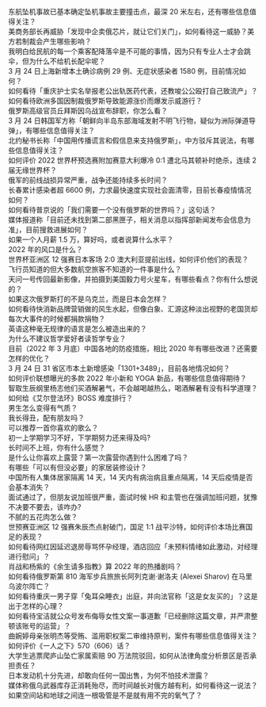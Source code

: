 东航坠机事故已基本确定坠机事故主要撞击点，最深 20 米左右，还有哪些信息值得关注？  
美商务部长再威胁「发现中企卖俄芯片，就让它们关门」，如何看待这一威胁？美方若制裁会产生哪些影响？  
我明白给民航的每一个乘客配降落伞是不可能的事情，因为只有专业人士才会跳伞，但为什么不给机长配伞呢？  
3 月 24 日上海新增本土确诊病例 29 例、无症状感染者 1580 例，目前情况如何？  
如何看待「重庆护士实名举报老公出轨医药代表，还教唆公公殴打自己致流产」？  
如何看待欧洲多国因制裁俄罗斯导致能源涨价而爆发示威游行？  
俄罗斯高级官员丘拜斯因乌战宣布辞职，你怎么看？  
3 月 24 日韩国军方称「朝鲜向半岛东部海域发射不明飞行物，疑似为洲际弹道导弹」，有哪些信息值得关注？  
北约秘书长称「中国用传播谎言和假信息来支持俄罗斯」，中方驳斥其说法，有哪些信息值得关注？  
如何评价 2022 世界杯预选赛附加赛意大利爆冷 0:1 遭北马其顿补时绝杀，连续 2 届无缘世界杯？  
俄军的前线战损异常严重，战争还能持续多长时间？  
长春累计感染者超 6600 例，力求最快速度实现社会面清零，目前长春疫情情况如何？  
如何看待普京说的「我们需要一个没有俄罗斯的世界吗？」这句话？  
媒体报道称「目前还未找到第二部黑匣子，相关消息以指挥部新闻发布会信息为准」，目前搜救进展如何？  
如果一个人月薪 1.5 万，算好吗，或者说算什么水平？  
2022 年的风口是什么？  
世界杯亚洲区 12 强赛日本客场 2:0 澳大利亚提前出线，如何评价他们的表现？  
飞行员知道的但大多数航空旅客不知道的一件事是什么？  
天问一号传回最新影像，并拍摄到美国毅力号火星车，有哪些看点？你有什么想说的？  
如果这次俄罗斯打的不是乌克兰，而是日本会怎样？  
如何看待快消新品牌营销做的风生水起，但像白象、汇源这种淡出视野的老国货却每次大事件的时候都捐款捐物？  
英语这种毫无规律的语言是怎么被造出来的？  
为什么不建议哲学爱好者读哲学专业？  
目前（2022 年 3 月底）中国各地的防疫措施，相比 2020 年有哪些改进？还需要怎样的优化？  
3 月 24 日 31 省区市本土新增感染「1301+3489」，目前各地情况如何？  
如何评价联想曝光的多款 2022 年小新和 YOGA 新品，有哪些信息值得期待？  
智取生辰纲里杨志他们买酒解暑气，不会越喝越热么，喝酒解暑有没有科学道理？  
如何给《艾尔登法环》BOSS 难度排行？  
男生怎么变得有气质？  
我长得丑，配有朋友吗？  
可以推荐一首你喜欢的歌么？  
初一上学期学习不好，下学期努力还来得及吗?  
长时间不上班，你有什么感觉？  
是什么让你喜欢上露营？第一次露营你遇到什么困难了吗？  
有哪些「可以有但没必要」的家居装修设计？  
中国所有人集体居家隔离 14 天，14 天内有病治病且重点隔离，14 天后疫情是否会基本消失？  
面试通过了，但朋友说加班很严重，面试时候 HR 和主管也在强调加班问题，犹豫不决要不要去，该咋办?  
不腻的五花肉怎么做？  
世预赛亚洲区 12 强赛朱辰杰点射破门，国足 1:1 战平沙特，如何评价本场比赛国足的表现？  
如何看待网红因延迟退房辱骂怀孕经理，酒店回应「未预料情绪如此激动，对经理进行慰问」？  
肖战和杨紫的《余生请多指教》算 2022 年的热播剧吗？  
如何看待俄罗斯第 810 海军步兵旅旅长阿列克谢·谢洛夫 (Alexei Sharov) 在马里乌波尔阵亡？  
如何看待重庆一男子穿「兔耳朵睡衣」出庭，并向法官称「这是女友买的」？这是出于怎样的心理？  
如何看待宝洁就公众号发布侮辱女性文案一事道歉「已经删除这篇文章，并严肃整顿该账号的运营」？  
曲婉婷母亲张明杰等受贿、滥用职权案二审维持原判，案件有哪些信息值得关注？  
如何评价《一人之下》570（606）话？  
大学生逃票爬庐山坠亡家属索赔 90 万法院驳回，如何从法律角度分析景区是否承担责任？  
日本发动机十分先进，却敢向任何一国出售，为何不怕技术泄露？  
媒体称俄乌武器库存正消耗殆尽，而时间越长对俄方越有利，如何看待这一说法？  
如果空间站和地球之间连一根吸管是不是就有用不完的氧气了？  
